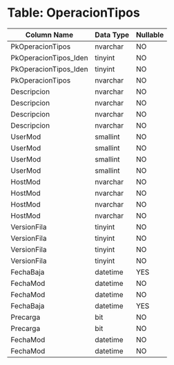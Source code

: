# Table: OperacionTipos

| Column Name | Data Type | Nullable |
|-------------|-----------|----------|
| PkOperacionTipos | nvarchar | NO |
| PkOperacionTipos_Iden | tinyint | NO |
| PkOperacionTipos_Iden | tinyint | NO |
| PkOperacionTipos | nvarchar | NO |
| Descripcion | nvarchar | NO |
| Descripcion | nvarchar | NO |
| Descripcion | nvarchar | NO |
| Descripcion | nvarchar | NO |
| UserMod | smallint | NO |
| UserMod | smallint | NO |
| UserMod | smallint | NO |
| UserMod | smallint | NO |
| HostMod | nvarchar | NO |
| HostMod | nvarchar | NO |
| HostMod | nvarchar | NO |
| HostMod | nvarchar | NO |
| VersionFila | tinyint | NO |
| VersionFila | tinyint | NO |
| VersionFila | tinyint | NO |
| VersionFila | tinyint | NO |
| FechaBaja | datetime | YES |
| FechaMod | datetime | NO |
| FechaMod | datetime | NO |
| FechaBaja | datetime | YES |
| Precarga | bit | NO |
| Precarga | bit | NO |
| FechaMod | datetime | NO |
| FechaMod | datetime | NO |
